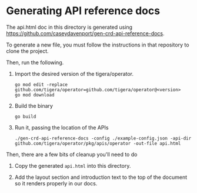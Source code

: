 # Generating API reference docs

The api.html doc in this directory is generated using https://github.com/caseydavenport/gen-crd-api-reference-docs.

To generate a new file, you must follow the instructions in that repository to clone the project.

Then, run the following.

1. Import the desired version of the tigera/operator.

   ```
   go mod edit -replace github.com/tigera/operator=github.com/tigera/operator@<version>
   go mod download
   ```

1. Build the binary

   ```
   go build
   ```

1. Run it, passing the location of the APIs

   ```
   ./gen-crd-api-reference-docs -config ./example-config.json -api-dir github.com/tigera/operator/pkg/apis/operator -out-file api.html
   ```

Then, there are a few bits of cleanup you'll need to do

1. Copy the generated `api.html` into this directory.

1. Add the layout section and introduction text to the top of the document so it renders properly in our docs.
